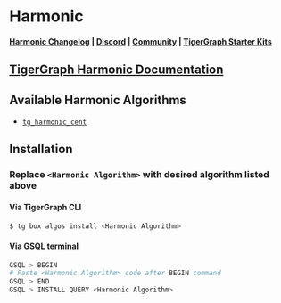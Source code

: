 
# Harmonic

#### [Harmonic Changelog](https://github.com/tigergraph/gsql-graph-algorithms/blob/master/algorithms/Centrality/harmonic/CHANGELOG.md) | [Discord](https://discord.gg/vFbmPyvJJN) | [Community](https://community.tigergraph.com) | [TigerGraph Starter Kits](https://github.com/zrougamed/TigerGraph-Starter-Kits-Parser)

## [TigerGraph Harmonic Documentation](https://docs.tigergraph.com/graph-algorithm-library/centrality/harmonic-centrality)

## Available Harmonic Algorithms 

* [`tg_harmonic_cent`](https://github.com/tigergraph/gsql-graph-algorithms/blob/master/algorithms/Centrality/harmonic/tg_harmonic_cent.gsql)

## Installation 

### Replace `<Harmonic Algorithm>` with desired algorithm listed above 

#### Via TigerGraph CLI

```bash
$ tg box algos install <Harmonic Algorithm>
```

#### Via GSQL terminal

```bash
GSQL > BEGIN
# Paste <Harmonic Algorithm> code after BEGIN command
GSQL > END 
GSQL > INSTALL QUERY <Harmonic Algorithm>
```